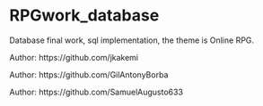 # RPGwork_database
Database final work, sql implementation, the theme is Online RPG.
<p>Author: https://github.com/jkakemi</p>
<p>Author: https://github.com/GilAntonyBorba</p>
<p>Author: https://github.com/SamuelAugusto633</p>
